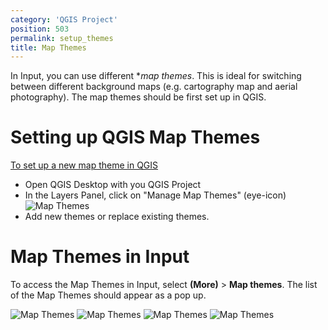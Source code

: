 ```yaml
---
category: 'QGIS Project'
position: 503
permalink: setup_themes
title: Map Themes
---
```

<!--- IMPORTANT: This permalink is referenced from Input App -->

In Input, you can use different **map themes*. This is ideal for switching between different background maps (e.g. cartography map and aerial photography). The map themes should be first set up in QGIS.

# Setting up QGIS Map Themes

[To set up a new map theme in QGIS](https://docs.qgis.org/3.10/en/docs/user_manual/introduction/general_tools.html#configuring-map-themes)

- Open QGIS Desktop with you QGIS Project 
- In the Layers Panel, click on "Manage Map Themes" (eye-icon)
![Map Themes](images/qgis_map_themes_setup.png)
- Add new themes or replace existing themes.

# Map Themes in Input
To access the Map Themes in Input, select **(More)** > **Map themes**. The list of the Map Themes should appear as a pop up.

![Map Themes](images/input_map_themes_osm.png)
![Map Themes](images/input_map_themes_base.png)
![Map Themes](images/input_map_themes_switch.png)
![Map Themes](images/input_map_themes_alt.png)

